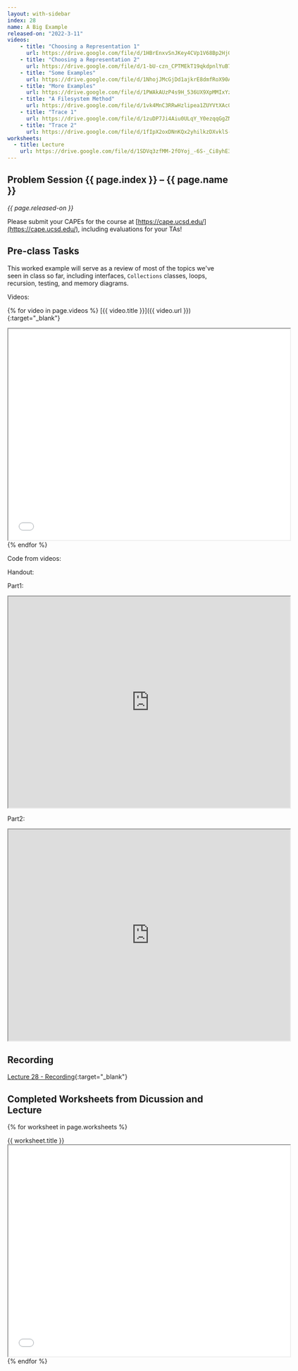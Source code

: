 ```yaml
---
layout: with-sidebar
index: 28
name: A Big Example
released-on: "2022-3-11"
videos:
    - title: "Choosing a Representation 1"
      url: https://drive.google.com/file/d/1HBrEnxvSnJKey4CVp1V68Bp2HjGUNZnE
    - title: "Choosing a Representation 2"
      url: https://drive.google.com/file/d/1-bU-czn_CPTMEkT19qkdpnlYuB7aesS5
    - title: "Some Examples"
      url: https://drive.google.com/file/d/1NhojJMcGjDd1ajkrE8dmfRoX90AUG0W9
    - title: "More Examples"
      url: https://drive.google.com/file/d/1PWAkAUzP4s9H_536UX9XpMMIxYzoCaDa
    - title: "A Filesystem Method"
      url: https://drive.google.com/file/d/1vk4MnC3RRwHzlipea1ZUYVtXAc0l5Voo
    - title: "Trace 1"
      url: https://drive.google.com/file/d/1zuDP7Ji4Aiu0ULqY_Y0ezqqGgZN0dsD_
    - title: "Trace 2"
      url: https://drive.google.com/file/d/1fIpX2oxDNnKQx2yhilkzDXvklS-S96k3
worksheets:
  - title: Lecture
    url: https://drive.google.com/file/d/1SDVq3zfMM-2fOYoj_-6S-_Ci8yhE3YYa         
---
```


## Problem Session {{ page.index }} – {{ page.name }}

_{{ page.released-on }}_

Please submit your CAPEs for the course at [https://cape.ucsd.edu/](https://cape.ucsd.edu/), including evaluations for your TAs!

## Pre-class Tasks

This worked example will serve as a review of most of the topics we've seen in
class so far, including interfaces, `Collections` classes, loops, recursion,
testing, and memory diagrams.

Videos:

{% for video in page.videos %}
[{{ video.title }}]({{ video.url }}){:target="_blank"}
<iframe src="{{ video.url }}/preview" width="640" height="480" allow="autoplay"></iframe>
{% endfor %}

Code from videos:

<script src="https://emgithub.com/embed.js?target=https%3A%2F%2Fgithub.com%2Fucsd-cse11-s20%2F19-AllTogether%2Fblob%2Fmaster%2FFilesystemExamples.java&style=github&showBorder=on&showLineNumbers=on&showFileMeta=on&showCopy=on"></script>

Handout:

Part1:
<iframe src="https://drive.google.com/file/d/1wQmk5a1U8bDqJ8jkWIR-QY2D0vvDnPqR/preview" width="640" height="480" allow="autoplay"></iframe>

Part2:
<iframe src="https://drive.google.com/file/d/1wBkmYhT0M9pDrUAXX-cGrBp1mdnxJIzU/preview" width="640" height="480" allow="autoplay"></iframe>

## Recording

[Lecture 28 - Recording](https://podcast.ucsd.edu/watch/wi22/cse11_a00/28){:target="_blank"}

## Completed Worksheets from Dicussion and Lecture

{% for worksheet in page.worksheets %}
<div class="worksheetBox">
{{ worksheet.title }}
<br>
<iframe src="{{ worksheet.url }}/preview" width="640" height="480" allow="autoplay"></iframe>
</div>
{% endfor %}
